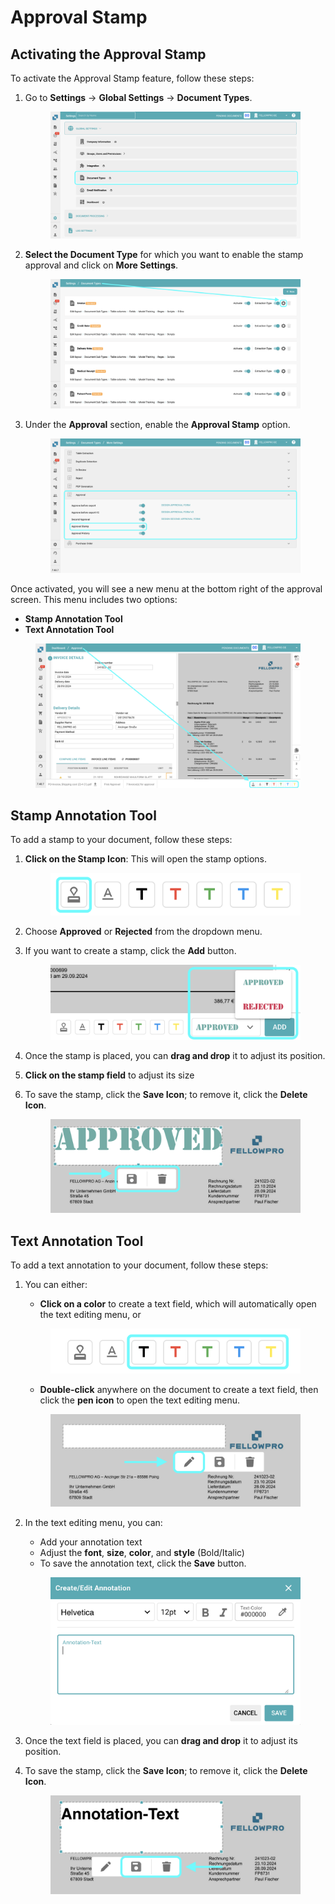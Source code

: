 # Approval Stamp

## Activating the Approval Stamp

To activate the Approval Stamp feature, follow these steps:

1.  Go to **Settings** → **Global Settings** → **Document Types**.

    <figure><img src="../../../../../.gitbook/assets/ApprovalStamp_1.png" alt=""><figcaption></figcaption></figure>
2.  **Select the Document Type** for which you want to enable the stamp approval and click on **More Settings**.

    <figure><img src="../../../../../.gitbook/assets/ApprovalStamp_2.png" alt=""><figcaption></figcaption></figure>
3.  Under the **Approval** section, enable the **Approval Stamp** option.

    <figure><img src="../../../../../.gitbook/assets/ApprovalStamp_3.png" alt=""><figcaption></figcaption></figure>

Once activated, you will see a new menu at the bottom right of the approval screen. This menu includes two options:

* **Stamp Annotation Tool**
* **Text Annotation Tool**

<figure><img src="../../../../../.gitbook/assets/ApprovalStamp_4.png" alt=""><figcaption></figcaption></figure>

## Stamp Annotation Tool

To add a stamp to your document, follow these steps:

1.  **Click on the Stamp Icon**: This will open the stamp options.

    <div align="left"><figure><img src="../../../../../.gitbook/assets/ApprovalStamp_5.png" alt=""><figcaption></figcaption></figure></div>
2. Choose **Approved** or **Rejected** from the dropdown menu.
3.  If you want to create a stamp, click the **Add** button.

    <figure><img src="../../../../../.gitbook/assets/ApprovalStamp_6.png" alt=""><figcaption></figcaption></figure>
4. Once the stamp is placed, you can **drag and drop** it to adjust its position.
5. **Click on the stamp field** to adjust its size
6.  To save the stamp, click the **Save Icon**; to remove it, click the **Delete Icon**.

    <figure><img src="../../../../../.gitbook/assets/ApprovalStamp_7.png" alt=""><figcaption></figcaption></figure>

## Text Annotation Tool

To add a text annotation to your document, follow these steps:

1.  You can either:

    * **Click on a color** to create a text field, which will automatically open the text editing menu, or

    <div align="left"><figure><img src="../../../../../.gitbook/assets/ApprovalStamp_8.png" alt=""><figcaption></figcaption></figure></div>

    * **Double-click** anywhere on the document to create a text field, then click the **pen icon** to open the text editing menu.

    <figure><img src="../../../../../.gitbook/assets/ApprovalStamp_9.png" alt=""><figcaption></figcaption></figure>
2.  In the text editing menu, you can:

    * Add your annotation text
    * Adjust the **font**, **size**, **color**, and **style** (Bold/Italic)
    * To save the annotation text, click the **Save** button.

    <figure><img src="../../../../../.gitbook/assets/ApprovalStamp_10.png" alt="" width="563"><figcaption></figcaption></figure>
3. Once the text field is placed, you can **drag and drop** it to adjust its position.
4.  To save the stamp, click the **Save Icon**; to remove it, click the **Delete Icon**.

    <figure><img src="../../../../../.gitbook/assets/ApprovalStamp_11.png" alt=""><figcaption></figcaption></figure>
